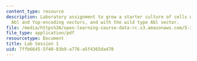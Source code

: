 ```yaml
---
content_type: resource
description: Laboratory assignment to grow a starter culture of cells with the H396P
  Abl and Yop-encoding vectors, and with the wild type Abl vector.
file: /media/https%3A/open-learning-course-data-rc.s3.amazonaws.com/5-36-biochemistry-laboratory-spring-2009/7ffb66455f4083b9a776a5f4365da470_ses1.pdf
file_type: application/pdf
resourcetype: Document
title: Lab Session 1
uid: 7ffb6645-5f40-83b9-a776-a5f4365da470
---
```

